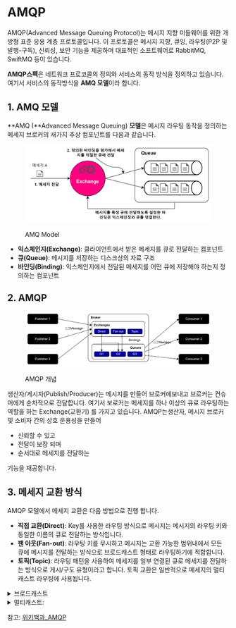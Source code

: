 # AMQP

AMQP(Advanced Message Queuing Protocol)는 메시지 지향 미들웨어를 위한 개방형 표준 응용 계층 프로토콜입니다. 이 프로토콜은 메시지 지향, 큐잉, 라우팅(P2P 및 발행-구독), 신뢰성, 보안 기능을 제공하며 대표적인 소프트웨어로 RabbitMQ, SwiftMQ 등이 있습니다.

**AMQP스펙**은 네트워크 프로코콜의 정의와 서비스의 동작 방식을 정의하고 있습니다. 여기서 서비스의 동작방식을 **AMQ 모델**이라 합니다.

## 1. **AMQ 모델**

**AMQ (**Advanced Message Queuing) **모델**은 메시지 라우팅 동작을 정의하는 메세지 브로커의 새가지 추상 컴포넌트를 다음과 같습니다.

<figure><img src="../../.gitbook/assets/image (480).png" alt="" width="563"><figcaption><p>AMQ Model</p></figcaption></figure>

* **익스체인지(Exchange)**: 클라이언트에서 받은 메세지를 큐로 전달하는 컴포넌트
* **큐(Queue)**: 메시지를 저장하는 디스크상의 자료 구조
* **바인딩(Binding)**: 익스체인지에서 전달된 메세지를 어떤 큐에 저장해야 하는지 정의하는 컴포넌트

## 2. **AMQP**

<figure><img src="../../.gitbook/assets/image (476).png" alt=""><figcaption><p>AMQP 개념</p></figcaption></figure>

생산자/게시자(Publish/Producer)는 메시지를 만들어 브로커에보내고  브로커는  컨슈머에게 순차적으로 전달합니다. 여기서 보로커는 메세지를 하나 이상의 큐로 라우팅하는 역할을 하는 Exchange(교환기) 를 가지고 있습니다. AMQP는생산자, 메시지 브로커 및 소비자 간의 상호 운용성을 만들어&#x20;

* 신뢰할 수 있고
* 전달이 보장 되며
* 순서대로 메세지를 전달하는&#x20;

기능을 재공합니다.

## 3. 메세지 교환 방식

AMQP 모델에서 메세지 교환은 다음 방법으로 진행 합니다.

* **직접 교환(Direct)**: Key를 사용한 라우팅 방식으로 메시지는 메시지의 라우팅 키와 동일한 이름의 큐로 전달하는 방식입니다.
* **팬 아웃(Fan-out)**: 라우팅 키를 무시하고 메시지는  교환 가능한 범위내에서 모든 큐에 메시지를 전달하는 방식으로 브로드캐스트 형태로 라우팅하기에 적합합니다.
* **토픽(Topic)**: 라우팅 패턴을 사용하여 메세지를 일부 연결된 큐로 메세지를 전달하는 방식으로 게시/구도 유형이라고 합니다. 토픽 교환은 일반적으로 메세지의 멀티캐스트 라우팅에 사용됩니다.

<details>

<summary>브로드캐스트 </summary>

동일한 이더넷에 접속해 있는 컴퓨터 전체에게 데이터를 보내는 통신 방식입니다. 이는 일대다 통신으로, 로컬 랜 상에 연결된 모든 네트워크 장비들에게 메시지를 전송하는 것을 의미로브로드캐스트는 주로 다음과 같은 상황에서 사용됩니다:

1. **ARP (Address Resolution Protocol)**: 네트워크 상에서 IP 주소를 MAC 주소로 매핑하는 프로토콜에서 브로드캐스트를 사용합니다. ARP 요청은 로컬 네트워크의 모든 시스템에게 전송되어 해당 IP 주소에 대한 MAC 주소를 찾습니다.
2. **DHCP (Dynamic Host Configuration Protocol)**: IP 주소를 동적으로 할당하는 DHCP 서버가 클라이언트에게 IP 주소를 제공할 때 브로드캐스트를 사용합니다. DHCP 클라이언트는 네트워크 상의 모든 시스템에게 IP 주소를 요청합니다.
3. **Wake-On-LAN (WoL)**: 원격으로 컴퓨터를 켜거나 절전 모드에서 깨우는 기능에서도 브로드캐스트를 활용합니다. 이 경우 디렉티드 브로드캐스트 주소를 사용하여 패킷을 전송합니다[3](https://m.blog.naver.com/wnrjsxo/221250742423).

</details>

<details>

<summary>멀티캐스트:</summary>

한 번의 송신으로 메시지나 정보를 목표한 여러 컴퓨터에 동시에 전송하는 것을 말합니다

</details>



참고: [위키백과\_AMQP](https://ko.wikipedia.org/wiki/AMQP)
